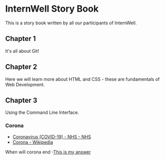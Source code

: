 # InternWell Story Book

This is a story book written by all our participants of InternWell.

## Chapter 1

It's all about Git!

## Chapter 2

Here we will learn more about HTML and CSS - these are fundamentals of Web Development.

## Chapter 3

Using the Command Line Interface.

### Corona

- [Coronavirus (COVID-19) - NHS - NHS](https://www.nhs.uk/conditions/coronavirus-covid-19/)
- [Corona - Wikipedia](https://en.wikipedia.org/wiki/Corona)

When will corona end
 -[This is my answer](https://nypost.com/2020/04/02/best-guesses-on-when-corona-cases-will-peak-and-when-lockdowns-can-end/)

